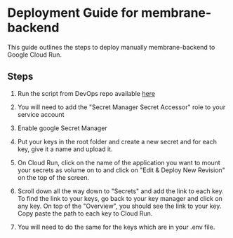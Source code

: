 # Deployment Guide for membrane-backend

This guide outlines the steps to deploy manually membrane-backend to Google Cloud Run.

## Steps
 1. Run the script from DevOps repo available [here](https://github.com/ai-cfia/devops)

2.  You will need to add the "Secret Manager Secret Accessor" role to your service account

3. Enable google Secret Manager 

4. Put your keys in the root folder and create a new secret and for each key, give it a name and upload it.

5. On Cloud Run, click on the name of the application you want to mount your secrets as volume on to and click on "Edit & Deploy New Revision" on the top of the screen.

6. Scroll down all the way down to "Secrets" and add the link to each key. To find the link to your keys, go back to your key manager and click on any key. On top of the "Overview", you should see the link to your key. Copy paste the path to each key to Cloud Run.

7. You will need to do the same for the keys which are in your .env file.
